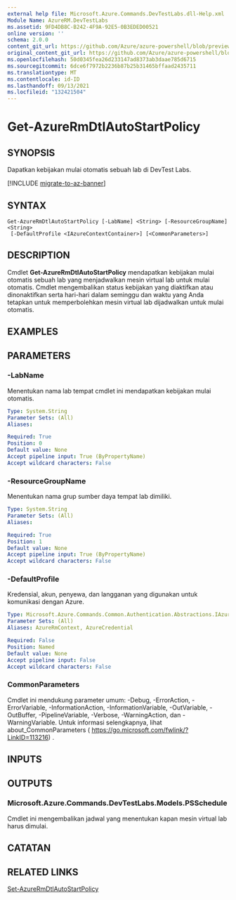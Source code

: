 ```yaml
---
external help file: Microsoft.Azure.Commands.DevTestLabs.dll-Help.xml
Module Name: AzureRM.DevTestLabs
ms.assetid: 9FD4DB8C-B242-4F9A-92E5-0B3EDED00521
online version: ''
schema: 2.0.0
content_git_url: https://github.com/Azure/azure-powershell/blob/preview/src/ResourceManager/DevTestLabs/Commands.DevTestLabs/help/Get-AzureRmDtlAutoStartPolicy.md
original_content_git_url: https://github.com/Azure/azure-powershell/blob/preview/src/ResourceManager/DevTestLabs/Commands.DevTestLabs/help/Get-AzureRmDtlAutoStartPolicy.md
ms.openlocfilehash: 50d0345fea26d233147ad8373ab3daae785d6715
ms.sourcegitcommit: 6dce6f7972b2236b87b25b31465bffaad2435711
ms.translationtype: MT
ms.contentlocale: id-ID
ms.lasthandoff: 09/13/2021
ms.locfileid: "132421504"
---
```

# Get-AzureRmDtlAutoStartPolicy

## SYNOPSIS
Dapatkan kebijakan mulai otomatis sebuah lab di DevTest Labs.

[!INCLUDE [migrate-to-az-banner](../../includes/migrate-to-az-banner.md)]

## SYNTAX

```
Get-AzureRmDtlAutoStartPolicy [-LabName] <String> [-ResourceGroupName] <String>
 [-DefaultProfile <IAzureContextContainer>] [<CommonParameters>]
```

## DESCRIPTION
Cmdlet **Get-AzureRmDtlAutoStartPolicy** mendapatkan kebijakan mulai otomatis sebuah lab yang menjadwalkan mesin virtual lab untuk mulai otomatis.
Cmdlet mengembalikan status kebijakan yang diaktifkan atau dinonaktifkan serta hari-hari dalam seminggu dan waktu yang Anda tetapkan untuk memperbolehkan mesin virtual lab dijadwalkan untuk mulai otomatis.

## EXAMPLES

## PARAMETERS

### -LabName
Menentukan nama lab tempat cmdlet ini mendapatkan kebijakan mulai otomatis.

```yaml
Type: System.String
Parameter Sets: (All)
Aliases: 

Required: True
Position: 0
Default value: None
Accept pipeline input: True (ByPropertyName)
Accept wildcard characters: False
```

### -ResourceGroupName
Menentukan nama grup sumber daya tempat lab dimiliki.

```yaml
Type: System.String
Parameter Sets: (All)
Aliases: 

Required: True
Position: 1
Default value: None
Accept pipeline input: True (ByPropertyName)
Accept wildcard characters: False
```

### -DefaultProfile
Kredensial, akun, penyewa, dan langganan yang digunakan untuk komunikasi dengan Azure.

```yaml
Type: Microsoft.Azure.Commands.Common.Authentication.Abstractions.IAzureContextContainer
Parameter Sets: (All)
Aliases: AzureRmContext, AzureCredential

Required: False
Position: Named
Default value: None
Accept pipeline input: False
Accept wildcard characters: False
```

### CommonParameters
Cmdlet ini mendukung parameter umum: -Debug, -ErrorAction, -ErrorVariable, -InformationAction, -InformationVariable, -OutVariable, -OutBuffer, -PipelineVariable, -Verbose, -WarningAction, dan -WarningVariable. Untuk informasi selengkapnya, lihat about_CommonParameters ( https://go.microsoft.com/fwlink/?LinkID=113216) .

## INPUTS

## OUTPUTS

### Microsoft.Azure.Commands.DevTestLabs.Models.PSSchedule
Cmdlet ini mengembalikan jadwal yang menentukan kapan mesin virtual lab harus dimulai.

## CATATAN

## RELATED LINKS

[Set-AzureRmDtlAutoStartPolicy](./Set-AzureRmDtlAutoStartPolicy.md)


